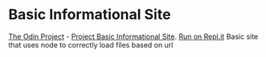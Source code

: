 # Basic Informational Site
[The Odin Project](https://www.theodinproject.com/) - [Project Basic Informational Site](https://www.theodinproject.com/courses/nodejs/lessons/basic-informational-site).
[Run on Repl.it](https://repl.it/github/shermansjliu/basic-informational-site)
Basic site that uses node to correctly load files based on url

